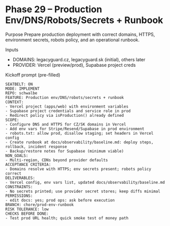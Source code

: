 # Phase 29 – Production Env/DNS/Robots/Secrets + Runbook

Purpose
Prepare production deployment with correct domains, HTTPS, environment secrets, robots policy, and an operational runbook.

Inputs
- DOMAINS: legacyguard.cz, legacyguard.sk (initial), others later
- PROVIDER: Vercel (preview/prod), Supabase project creds

Kickoff prompt (pre-filled)
```
SEATBELT: ON
MODE: IMPLEMENT
REPO: schwalbe
FEATURE: Production env/DNS/robots/secrets + runbook
CONTEXT:
- Vercel project (apps/web) with environment variables
- Supabase project credentials and service role in prod
- Redirect policy via isProduction() already defined
SCOPE:
- Configure DNS and HTTPS for CZ/SK domains in Vercel
- Add env vars for Stripe/Resend/Supabase in prod environment
- robots.txt: allow prod, disallow staging; set headers in Vercel config
- Create runbook at docs/observability/baseline.md: deploy steps, rollback, incident response
- Backup/restore notes for Supabase (minimum viable)
NON_GOALS:
- Multi-region, CDNs beyond provider defaults
ACCEPTANCE CRITERIA:
- Domains resolve with HTTPS; env secrets present; robots policy correct
DELIVERABLES:
- Vercel config, env vars list, updated docs/observability/baseline.md
CONSTRAINTS:
- No secrets printed; use provider secret stores; keep diffs minimal
PERMISSIONS:
- edit docs: yes; prod ops: ask before execution
BRANCH: chore/prod-env-runbook
RISK TOLERANCE: low
CHECKS BEFORE DONE:
- Test prod URL health; quick smoke test of money path
```
